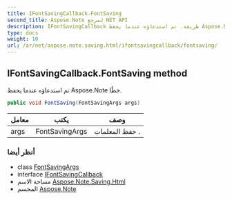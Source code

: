 ```yaml
---
title: IFontSavingCallback.FontSaving
second_title: Aspose.Note لمرجع NET API
description: IFontSavingCallback طريقة. تم استدعاؤه عندما يحفظ Aspose.Note خطًا.
type: docs
weight: 10
url: /ar/net/aspose.note.saving.html/ifontsavingcallback/fontsaving/
---
```

## IFontSavingCallback.FontSaving method

تم استدعاؤه عندما يحفظ Aspose.Note خطًا.

```csharp
public void FontSaving(FontSavingArgs args)
```

| معامل | يكتب | وصف |
| --- | --- | --- |
| args | FontSavingArgs | حفظ المعلمات . |

### أنظر أيضا

* class [FontSavingArgs](../../fontsavingargs/)
* interface [IFontSavingCallback](../)
* مساحة الاسم [Aspose.Note.Saving.Html](../../ifontsavingcallback/)
* المجسم [Aspose.Note](../../../)


